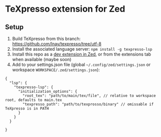 # TeXpresso extension for Zed

## Setup

1. Build TeXpresso from this branch: https://github.com/lnay/texpresso/tree/utf-8
2. Install the associated language server: `npm install -g texpresso-lsp`
3. Install this repo as a [dev extension in Zed](https://zed.dev/docs/extensions/developing-extensions#developing-an-extension-locally), or from the extensions tab when available (maybe soon)
4. Add to your settings.json file (global `~/.config/zed/settings.json` or workspace `WORKSPACE/.zed/settings.json`):
  ```jsonc
  {
    "lsp": {
      "texpresso-lsp": {
        "initialization_options": {
          "root_tex": "path/to/main/tex/file", // relative to workspace root, defaults to main.tex
          "texpresso_path": "path/to/texprosso/binary" // omissable if TeXpresso is in PATH
        }
      }
    }

  }
  ```
